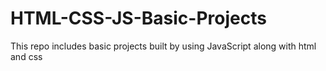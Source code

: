 # HTML-CSS-JS-Basic-Projects
This repo includes basic projects built by using JavaScript along with html and css
